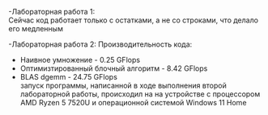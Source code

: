-Лабораторная работа 1:<br/>
Сейчас код работает только с остатками, а не со строками, что делало его медленным<br/>

-Лабораторная работа 2: 
Производительность кода:
- Наивное умножение - 0.25 GFlops
- Оптимизтированный блочный алгоритм - 8.42 GFlops
- BLAS dgemm - 24.75 GFlops<br/>
запуск программы, написанной в ходе выполнения второй лабораторной работы, происходил на на устройстве с процессором AMD Ryzen 5 7520U и операционной системой Windows 11 Home
